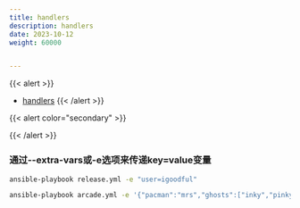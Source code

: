 ```yaml
---
title: handlers
description: handlers
date: 2023-10-12
weight: 60000


---
```

<style>
th, td {
  border: 1px solid rgb(190, 190, 190);
}
</style>

{{< alert >}}
- [handlers](https://www.junmajinlong.com/ansible/8_learn_back/index.html)
{{< /alert >}}

{{< alert color="secondary" >}}


{{< /alert >}}




### 通过--extra-vars或-e选项来传递key=value变量




```bash
ansible-playbook release.yml -e "user=igoodful"

ansible-playbook arcade.yml -e '{"pacman":"mrs","ghosts":["inky","pinky","clyde","sue"]}'
```






























